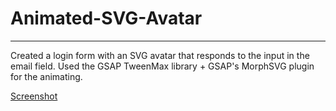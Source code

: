 # Animated-SVG-Avatar

---

Created a login form with an SVG avatar that responds to the input in the email field. Used the GSAP TweenMax library + GSAP's MorphSVG plugin for the animating.

[Screenshot](./screen-shot.gif)
